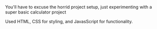You'll have to excuse the horrid project setup, just experimenting with a super basic calculator project

Used HTML, CSS for styling, and JavasScript for functionality.
